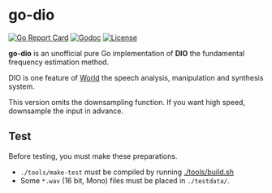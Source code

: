 # go-dio

[![Go Report Card](https://goreportcard.com/badge/github.com/but80/go-dio)](https://goreportcard.com/report/github.com/but80/go-dio)
[![Godoc](https://godoc.org/github.com/but80/go-dio?status.svg)](https://godoc.org/github.com/but80/go-dio)
[![License](https://img.shields.io/badge/License-BSD%203--Clause-blue.svg)](https://opensource.org/licenses/BSD-3-Clause)

**go-dio** is an unofficial pure Go implementation of **DIO** the fundamental frequency estimation method.

DIO is one feature of [World](https://github.com/mmorise/World) the speech analysis, manipulation and synthesis system.

This version omits the downsampling function. If you want high speed, downsample the input in advance.

## Test

Before testing, you must make these preparations.

- `./tools/make-test` must be compiled by running [./tools/build.sh](./tools/build.sh)
- Some `*.wav` (16 bit, Mono) files must be placed in `./testdata/`.
